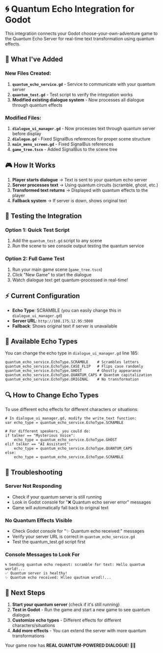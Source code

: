 # 🌀 Quantum Echo Integration for Godot

This integration connects your Godot choose-your-own-adventure game to the Quantum Echo Server for real-time text transformation using quantum effects.

## 🔧 **What I've Added**

### **New Files Created:**
1. **`quantum_echo_service.gd`** - Service to communicate with your quantum server
2. **`quantum_test.gd`** - Test script to verify the integration works
3. **Modified existing dialogue system** - Now processes all dialogue through quantum effects

### **Modified Files:**
1. **`dialogue_ui_manager.gd`** - Now processes text through quantum server before display
2. **`dialogue.gd`** - Fixed SignalBus references for proper scene structure
3. **`main_menu_screen.gd`** - Fixed SignalBus references
4. **`game_tree.tscn`** - Added SignalBus to the scene tree

## 🎮 **How It Works**

1. **Player starts dialogue** → Text is sent to your quantum echo server
2. **Server processes text** → Using quantum circuits (scramble, ghost, etc.)
3. **Transformed text returns** → Displayed with quantum effects to the player
4. **Fallback system** → If server is down, shows original text

## 🚀 **Testing the Integration**

### **Option 1: Quick Test Script**
1. Add the `quantum_test.gd` script to any scene
2. Run the scene to see console output testing the quantum service

### **Option 2: Full Game Test**
1. Run your main game scene (`game_tree.tscn`)
2. Click "New Game" to start the dialogue
3. Watch dialogue text get quantum-processed in real-time!

## ⚡ **Current Configuration**

- **Echo Type**: SCRAMBLE (you can easily change this in `dialogue_ui_manager.gd`)
- **Server URL**: `http://108.175.12.95:5000`
- **Fallback**: Shows original text if server is unavailable

## 🎨 **Available Echo Types**

You can change the echo type in `dialogue_ui_manager.gd` line 185:

```gdscript
quantum_echo_service.EchoType.SCRAMBLE    # Scrambles letters
quantum_echo_service.EchoType.CASE_FLIP   # Flips case randomly  
quantum_echo_service.EchoType.GHOST       # Ghostly appearance
quantum_echo_service.EchoType.QUANTUM_CAPS # Quantum capitalization
quantum_echo_service.EchoType.ORIGINAL    # No transformation
```

## 🔍 **How to Change Echo Types**

To use different echo effects for different characters or situations:

```gdscript
# In dialogue_ui_manager.gd, modify the write_text function:
var echo_type = quantum_echo_service.EchoType.SCRAMBLE

# For different speakers, you could do:
if talker == "Mysterious Voice":
    echo_type = quantum_echo_service.EchoType.GHOST
elif talker == "AI Assistant":  
    echo_type = quantum_echo_service.EchoType.QUANTUM_CAPS
else:
    echo_type = quantum_echo_service.EchoType.SCRAMBLE
```

## 🐛 **Troubleshooting**

### **Server Not Responding**
- Check if your quantum server is still running
- Look in Godot console for "❌ Quantum echo server error" messages
- Game will automatically fall back to original text

### **No Quantum Effects Visible**
- Check Godot console for "✨ Quantum echo received:" messages
- Verify your server URL is correct in `quantum_echo_service.gd`
- Test the quantum_test.gd script first

### **Console Messages to Look For**
```
🌀 Sending quantum echo request: scramble for text: Hello quantum world!...
✅ Quantum server is healthy!
✨ Quantum echo received: Hlleo qautnum wrodl!...
```

## 🎯 **Next Steps**

1. **Start your quantum server** (check if it's still running)
2. **Test in Godot** - Run the game and start a new game to see quantum dialogue
3. **Customize echo types** - Different effects for different characters/situations
4. **Add more effects** - You can extend the server with more quantum transformations

Your game now has **REAL QUANTUM-POWERED DIALOGUE**! 🚀✨
